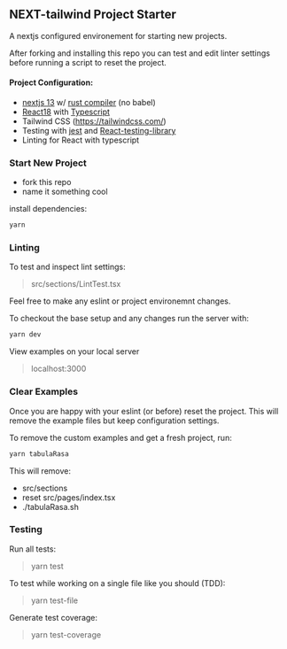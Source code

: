 ## NEXT-tailwind Project Starter 

A nextjs configured environement for starting new projects. 

After forking and installing this repo you can test and edit linter settings before running a script to reset the project. 

#### Project Configuration:

- [nextjs 13](https://nextjs.org/docs) w/ [rust compiler](https://nextjs.org/docs/advanced-features/compiler) (no babel)
- [React18](https://reactjs.org/blog/2022/03/29/react-v18.html) with [Typescript](https://www.typescriptlang.org/docs/handbook/react.html)
- Tailwind CSS (https://tailwindcss.com/)
- Testing with [jest](https://jestjs.io/) and [React-testing-library](https://testing-library.com/docs/react-testing-library/intro/)
- Linting for React with typescript


### Start New Project

- fork this repo
- name it something cool

install dependencies:
```bash
yarn
```

### Linting

To test and inspect lint settings:
> src/sections/LintTest.tsx

Feel free to make any eslint or project environemnt changes.


To checkout the base setup and any changes run the server with:
```bash
yarn dev
```

View examples on your local server
> localhost:3000

### Clear Examples

Once you are happy with your eslint (or before) reset the project.
This will remove the example files but keep configuration settings.

To remove the custom examples and get a fresh project, run:

```bash
yarn tabulaRasa
```

This will remove:

- src/sections
- reset src/pages/index.tsx
- ./tabulaRasa.sh

### Testing

Run all tests:
> yarn test

To test while working on a single file like you should (TDD):
> yarn test-file

Generate test coverage:
> yarn test-coverage





